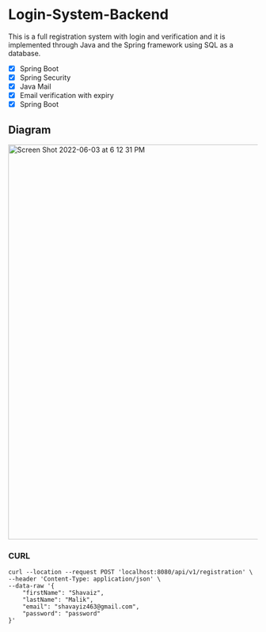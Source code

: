 # Login-System-Backend
This is a full registration system with login and verification and it is implemented through Java and the Spring framework using SQL as a database. 

- [x] Spring Boot
- [x] Spring Security
- [x] Java Mail
- [x] Email verification with expiry
- [x] Spring Boot

## Diagram

<img width="799" alt="Screen Shot 2022-06-03 at 6 12 31 PM" src="https://user-images.githubusercontent.com/105877485/171962202-109d1c9b-0a05-4a5f-94b2-67e55b58b91c.png">



### CURL
```
curl --location --request POST 'localhost:8080/api/v1/registration' \
--header 'Content-Type: application/json' \
--data-raw '{
    "firstName": "Shavaiz",
    "lastName": "Malik",
    "email": "shavayiz463@gmail.com",
    "password": "password"
}'
```
